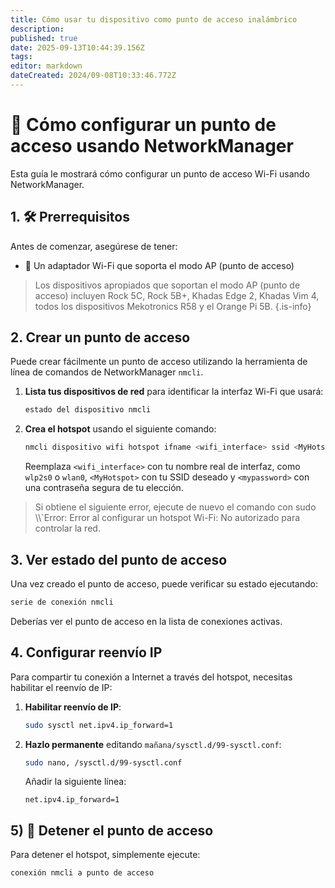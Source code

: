 ```yaml
---
title: Cómo usar tu dispositivo como punto de acceso inalámbrico
description:
published: true
date: 2025-09-13T10:44:39.156Z
tags:
editor: markdown
dateCreated: 2024/09-08T10:33:46.772Z
---
```


# 📶 Cómo configurar un punto de acceso usando NetworkManager

Esta guía le mostrará cómo configurar un punto de acceso Wi-Fi usando NetworkManager.

## 1. 🛠️ Prerrequisitos

Antes de comenzar, asegúrese de tener:

- 📡 Un adaptador Wi-Fi que soporta el modo AP (punto de acceso)

> Los dispositivos apropiados que soportan el modo AP (punto de acceso) incluyen Rock 5C, Rock 5B+, Khadas Edge 2, Khadas Vim 4, todos los dispositivos Mekotronics R58 y el Orange Pi 5B.
> {.is-info}

## 2. Crear un punto de acceso

Puede crear fácilmente un punto de acceso utilizando la herramienta de línea de comandos de NetworkManager `nmcli`.

1. **Lista tus dispositivos de red** para identificar la interfaz Wi-Fi que usará:

   ```bash
   estado del dispositivo nmcli
   ```

2. **Crea el hotspot** usando el siguiente comando:

   ```bash
   nmcli dispositivo wifi hotspot ifname <wifi_interface> ssid <MyHotspot> password <mypassword>
   ```

   Reemplaza `<wifi_interface>` con tu nombre real de interfaz, como `wlp2s0` o `wlan0`, `<MyHotspot>` con tu SSID deseado y `<mypassword>` con una contraseña segura de tu elección.

> Si obtiene el siguiente error, ejecute de nuevo el comando con sudo
> \\\\\`Error: Error al configurar un hotspot Wi-Fi: No autorizado para controlar la red.

## 3. Ver estado del punto de acceso

Una vez creado el punto de acceso, puede verificar su estado ejecutando:

```bash
serie de conexión nmcli
```

Deberías ver el punto de acceso en la lista de conexiones activas.

## 4. Configurar reenvío IP

Para compartir tu conexión a Internet a través del hotspot, necesitas habilitar el reenvío de IP:

1. **Habilitar reenvío de IP**:

   ```bash
   sudo sysctl net.ipv4.ip_forward=1
   ```

2. **Hazlo permanente** editando `mañana/sysctl.d/99-sysctl.conf`:

   ```bash
   sudo nano, /sysctl.d/99-sysctl.conf
   ```

   Añadir la siguiente línea:

   ```
   net.ipv4.ip_forward=1
   ```

## 5) 🛑 Detener el punto de acceso

Para detener el hotspot, simplemente ejecute:

```bash
conexión nmcli a punto de acceso
```
